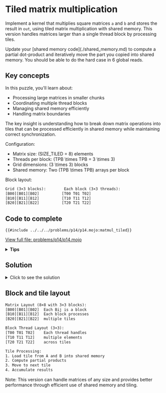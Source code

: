 # Tiled matrix multiplication

Implement a kernel that multiplies square matrices `a` and `b` and stores the result in `out`, using tiled matrix multiplication with shared memory. This version handles matrices larger than a single thread block by processing tiles.

<div class="solution-tips">
Update your [shared memory code](./shared_memory.md) to compute a partial dot-product and iteratively move the part you copied into shared memory. You should be able to do the hard case in 6 global reads.
</div>

## Key concepts

In this puzzle, you'll learn about:
- Processing large matrices in smaller chunks
- Coordinating multiple thread blocks
- Managing shared memory efficiently
- Handling matrix boundaries

The key insight is understanding how to break down matrix operations into tiles that can be processed efficiently in shared memory while maintaining correct synchronization.

Configuration:
- Matrix size: \(SIZE\_TILED = 8\) elements
- Threads per block: \(TPB \times TPB = 3 \times 3\)
- Grid dimensions: \(3 \times 3\) blocks
- Shared memory: Two \(TPB \times TPB\) arrays per block

Block layout:
```txt
Grid (3×3 blocks):        Each block (3×3 threads):
[B00][B01][B02]          [T00 T01 T02]
[B10][B11][B12]          [T10 T11 T12]
[B20][B21][B22]          [T20 T21 T22]
```

## Code to complete

```mojo
{{#include ../../../problems/p14/p14.mojo:matmul_tiled}}
```
<a href="{{#include ../_includes/repo_url.md}}/blob/main/problems/p14/p14.mojo" class="filename">View full file: problems/p14/p14.mojo</a>

<details>
<summary><strong>Tips</strong></summary>

<div class="solution-tips">

1. Calculate global thread positions from block and thread indices
2. Clear shared memory before loading new tiles
3. Load tiles with proper bounds checking
4. Accumulate results across tiles with proper synchronization
</div>
</details>

## Solution

<details>
<summary>Click to see the solution</summary>

```mojo
{{#include ../../../solutions/p14/p14.mojo:matmul_tiled_solution}}
```

## Running the code

To test your solution, run the following command in your terminal:

```bash
magic run p14 --tiled
```

Your output will look like this if the puzzle isn't solved yet:
```txt
out: HostBuffer([0.0, 0.0, 0.0, 0.0, 0.0, 0.0, 0.0, 0.0, 0.0, 0.0, 0.0, 0.0, 0.0, 0.0, 0.0, 0.0, 0.0, 0.0, 0.0, 0.0, 0.0, 0.0, 0.0, 0.0, 0.0, 0.0, 0.0, 0.0, 0.0, 0.0, 0.0, 0.0, 0.0, 0.0, 0.0, 0.0, 0.0, 0.0, 0.0, 0.0, 0.0, 0.0, 0.0, 0.0, 0.0, 0.0, 0.0, 0.0, 0.0, 0.0, 0.0, 0.0, 0.0, 0.0, 0.0, 0.0, 0.0, 0.0, 0.0, 0.0, 0.0, 0.0, 0.0, 0.0])
expected: HostBuffer([140.0, 364.0, 588.0, 812.0, 1036.0, 1260.0, 1484.0, 1708.0, 364.0, 1100.0, 1836.0, 2572.0, 3308.0, 4044.0, 4780.0, 5516.0, 588.0, 1836.0, 3084.0, 4332.0, 5580.0, 6828.0, 8076.0, 9324.0, 812.0, 2572.0, 4332.0, 6092.0, 7852.0, 9612.0, 11372.0, 13132.0, 1036.0, 3308.0, 5580.0, 7852.0, 10124.0, 12396.0, 14668.0, 16940.0, 1260.0, 4044.0, 6828.0, 9612.0, 12396.0, 15180.0, 17964.0, 20748.0, 1484.0, 4780.0, 8076.0, 11372.0, 14668.0, 17964.0, 21260.0, 24556.0, 1708.0, 5516.0, 9324.0, 13132.0, 16940.0, 20748.0, 24556.0, 28364.0])
```

<div class="solution-explanation">

The solution implements tiled matrix multiplication by breaking down the computation into manageable chunks:

1. Thread organization:
   ```mojo
   global_row = block_idx.x * TPB + thread_idx.x
   global_col = block_idx.y * TPB + thread_idx.y
   ```
   Each thread knows its global position in the output matrix.

2. Shared memory management:
   - Two TPB×TPB buffers (`a_shared` and `b_shared`)
   - Clear buffers before each tile load
   - Use barriers to ensure memory coherency

3. Tile processing:
   ```mojo
   for tile in range((size + TPB - 1) // TPB):
   ```
   - Load a tile from matrix A and corresponding elements from B
   - Compute partial dot products within the tile
   - Accumulate results in local variable

4. Memory access pattern:
   - Matrix A: `global_row * size + (tile * TPB + local_col)`
   - Matrix B: `(tile * TPB + local_row) + global_col * size`
   - Shared memory: `local_row * TPB + local_col`

Key optimizations:
- Minimizes global memory accesses
- Uses shared memory for frequently accessed data
- Proper synchronization between load and compute phases
- Handles matrix boundaries correctly
</div>
</details>

## Block and tile layout

```txt
Matrix Layout (8×8 with 3×3 blocks):
[B00][B01][B02]  Each Bij is a block
[B10][B11][B12]  Each block processes
[B20][B21][B22]  multiple tiles

Block Thread Layout (3×3):
[T00 T01 T02]    Each thread handles
[T10 T11 T12]    multiple elements
[T20 T21 T22]    across tiles

Tile Processing:
1. Load tile from A and B into shared memory
2. Compute partial products
3. Move to next tile
4. Accumulate results
```

Note: This version can handle matrices of any size and provides better performance through efficient use of shared memory and tiling.
